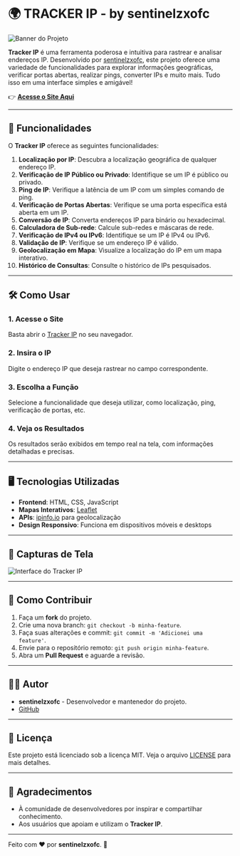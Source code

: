# 🌍 TRACKER IP - by sentinelzxofc

![Banner do Projeto](https://iili.io/2ZRZpaI.jpg)

**Tracker IP** é uma ferramenta poderosa e intuitiva para rastrear e analisar endereços IP. Desenvolvido por [sentinelzxofc](https://github.com/sentinelzxofc), este projeto oferece uma variedade de funcionalidades para explorar informações geográficas, verificar portas abertas, realizar pings, converter IPs e muito mais. Tudo isso em uma interface simples e amigável!

👉 **[Acesse o Site Aqui](https://sentinelzxofc.github.io/tracking-ip/)**

---

## 🚀 Funcionalidades

O **Tracker IP** oferece as seguintes funcionalidades:

1. **Localização por IP**: Descubra a localização geográfica de qualquer endereço IP.
2. **Verificação de IP Público ou Privado**: Identifique se um IP é público ou privado.
3. **Ping de IP**: Verifique a latência de um IP com um simples comando de ping.
4. **Verificação de Portas Abertas**: Verifique se uma porta específica está aberta em um IP.
5. **Conversão de IP**: Converta endereços IP para binário ou hexadecimal.
6. **Calculadora de Sub-rede**: Calcule sub-redes e máscaras de rede.
7. **Verificação de IPv4 ou IPv6**: Identifique se um IP é IPv4 ou IPv6.
8. **Validação de IP**: Verifique se um endereço IP é válido.
9. **Geolocalização em Mapa**: Visualize a localização do IP em um mapa interativo.
10. **Histórico de Consultas**: Consulte o histórico de IPs pesquisados.

---

## 🛠️ Como Usar

### 1. Acesse o Site
Basta abrir o [Tracker IP](https://sentinelzxofc.github.io/tracking-ip/) no seu navegador.

### 2. Insira o IP
Digite o endereço IP que deseja rastrear no campo correspondente.

### 3. Escolha a Função
Selecione a funcionalidade que deseja utilizar, como localização, ping, verificação de portas, etc.

### 4. Veja os Resultados
Os resultados serão exibidos em tempo real na tela, com informações detalhadas e precisas.

---

## 🖥️ Tecnologias Utilizadas

- **Frontend**: HTML, CSS, JavaScript
- **Mapas Interativos**: [Leaflet](https://leafletjs.com/)
- **APIs**: [ipinfo.io](https://ipinfo.io/) para geolocalização
- **Design Responsivo**: Funciona em dispositivos móveis e desktops

---

## 📸 Capturas de Tela

![Interface do Tracker IP](https://iili.io/2ZRZpaI.jpg)

---

## 📝 Como Contribuir

1. Faça um **fork** do projeto.
2. Crie uma nova branch: `git checkout -b minha-feature`.
3. Faça suas alterações e commit: `git commit -m 'Adicionei uma feature'`.
4. Envie para o repositório remoto: `git push origin minha-feature`.
5. Abra um **Pull Request** e aguarde a revisão.

---

## 👨‍💻 Autor

- **sentinelzxofc** - Desenvolvedor e mantenedor do projeto.
- [GitHub](https://github.com/sentinelzxofc) 

---

## 📜 Licença

Este projeto está licenciado sob a licença MIT. Veja o arquivo [LICENSE](LICENSE) para mais detalhes.

---

## 🌟 Agradecimentos

- À comunidade de desenvolvedores por inspirar e compartilhar conhecimento.
- Aos usuários que apoiam e utilizam o **Tracker IP**.

---

Feito com ❤️ por **sentinelzxofc**. 🚀
